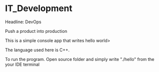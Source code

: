# IT_Development
Headline: DevOps

Push a product into production

This is a simple console app that writes hello world> 

The language used here is C++. 

To run the program. Open source folder and simply write "./hello" from the your IDE terminal
